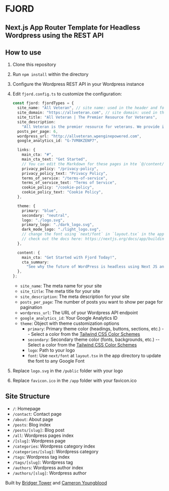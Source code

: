 # **FJORD**

## **Next.js App Router Template for Headless Wordpress using the REST API**

## How to use

1. Clone this repository
2. Run `npm install` within the directory
3. Configure the Wordpress REST API in your Wordpress instance
4. Edit `fjord.config.ts` to customize the configuration:

    ```ts
    const fjord: fjordTypes = {
      site_name: "All Veteran", // site name: used in the header and footer
      site_domain: "https://allveteran.com", // site domain: used in the sitemap
      site_title: "All Veteran | The Premier Resource for Veterans",
      site_description:
        "All Veteran is the premier resource for veterans. We provide information on benefits, jobs, education, and more.",
      posts_per_page: 6,
      wordpress_url: "http://allveteran.wpenginepowered.com",
      google_analytics_id: "G-7VM8KZENP7",

      links: {
        main_cta: "#",
        main_cta_text: "Get Started",
        // You can edit the Markdown for these pages in hte `@/content/...` directory.
        privacy_policy: "/privacy-policy",
        privacy_policy_text: "Privacy Policy",
        terms_of_service: "/terms-of-service",
        terms_of_service_text: "Terms of Service",
        cookie_policy: "/cookie-policy",
        cookie_policy_text: "Cookie Policy",
      },

      theme: {
        primary: "blue",
        secondary: "neutral",
        logo: "./logo.svg",
        primary_logo: "./dark_logo.svg",
        dark_mode_logo: "./light_logo.svg",
        // change the font using `next/font` in `layout.tsx` in the app directory.
        // check out the docs here: https://nextjs.org/docs/app/building-your-application/optimizing/fonts#google-fonts
      },

      content: {
        main_cta: "Get Started with Fjord Today!",
        cta_summary:
          "See why the future of WordPress is headless using Next JS and Tailwind.",
      },
    };
    ```

   - `site_name`: The meta name for your site
   - `site_title`: The meta title for your site
   - `site_description`: The meta description for your site
   - `posts_per_page`: The number of posts you want to show per page for pagination
   - `wordpress_url`: The URL of your Wordpress API endpoint
   - `google_analytics_id`: Your Google Analytics ID
   - `theme`: Object with theme customization options
       - `primary`: Primary theme color (headings, buttons, sections, etc.) -- Select a color from the [Tailwind CSS Color Schemes](https://tailwindcss.com/docs/customizing-colors)
       - `secondary`: Secondary theme color (fonts, backgrounds, etc.) -- Select a color from the [Tailwind CSS Color Schemes](https://tailwindcss.com/docs/customizing-colors)
       - `logo`: Path to your logo
       - `font`: Use `next/font` at `layout.tsx` in the app directory to update the font to any Google Font

5. Replace `logo.svg` in the `/public` folder with your logo
6. Replace `favicon.ico` in the `/app` folder with your favicon.ico

## Site Structure

- `/`: Homepage
- `/contact`: Contact page
- `/about`: About page
- `/posts`: Blog index
- `/posts/[slug]`: Blog post
- `/all`: Wordpress pages index
- `/[slug]`: Wordpress page
- `/categories`: Wordpress category index
- `/categories/[slug]`: Wordpress category
- `/tags`: Wordpress tag index
- `/tags/[slug]`: Wordpress tag
- `/authors`: Wordpress author index
- `/authors/[slug]`: Wordpress author

Built by [Bridger Tower](https://bridger.to) and [Cameron Youngblood](https://cameronyoungblood.com)
